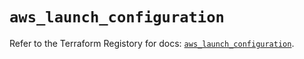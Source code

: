# `aws_launch_configuration`

Refer to the Terraform Registory for docs: [`aws_launch_configuration`](https://registry.terraform.io/providers/hashicorp/aws/4.63.0/docs/resources/launch_configuration).
